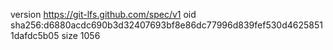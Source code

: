 version https://git-lfs.github.com/spec/v1
oid sha256:d6880acdc690b3d32407693bf8e86dc77996d839fef530d46258511dafdc5b05
size 1056
